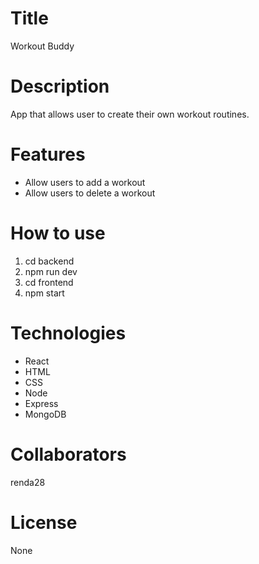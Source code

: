 # Title

Workout Buddy

# Description

App that allows user to create their own workout routines.

# Features

- Allow users to add a workout
- Allow users to delete a workout

# How to use

1. cd backend
2. npm run dev
3. cd frontend
4. npm start

# Technologies

- React
- HTML
- CSS
- Node
- Express
- MongoDB

# Collaborators

renda28

# License

None
